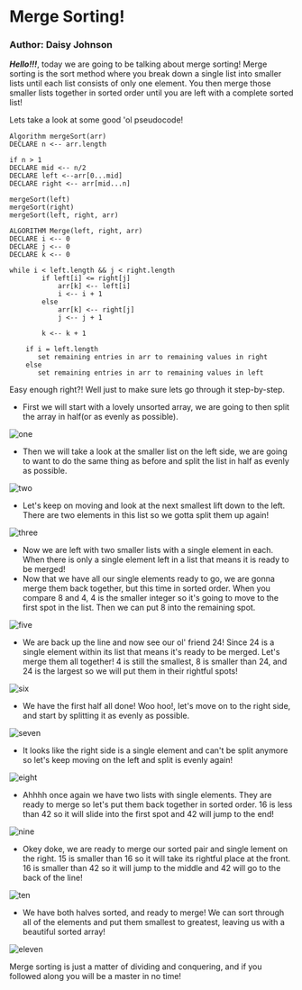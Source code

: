 # Merge Sorting!
### Author: Daisy Johnson

***Hello!!!***, today we are going to be talking about merge sorting! Merge sorting is the sort method where you break down a single list into smaller lists until each list consists of only one element. You then merge those smaller lists together in sorted order until you are left with a complete sorted list!

Lets take a look at some good 'ol pseudocode!
```
Algorithm mergeSort(arr)
DECLARE n <-- arr.length

if n > 1
DECLARE mid <-- n/2
DECLARE left <--arr[0...mid]
DECLARE right <-- arr[mid...n]

mergeSort(left)
mergeSort(right)
mergeSort(left, right, arr)

ALGORITHM Merge(left, right, arr)
DECLARE i <-- 0
DECLARE j <-- 0
DECLARE k <-- 0

while i < left.length && j < right.length
        if left[i] <= right[j]
            arr[k] <-- left[i]
            i <-- i + 1
        else
            arr[k] <-- right[j]
            j <-- j + 1
            
        k <-- k + 1

    if i = left.length
       set remaining entries in arr to remaining values in right
    else
       set remaining entries in arr to remaining values in left
```

Easy enough right?! Well just to make sure lets go through it step-by-step.

* First we will start with a lovely unsorted array, we are going to then split the array in half(or as evenly as possible).

![one](./assets/mergeSort1.png)

* Then we will take a look at the smaller list on the left side, we are going to want to do the same thing as before and split the list in half as evenly as possible. 

![two](./assets/mergeSort2.png)

* Let's keep on moving and look at the next smallest lift down to the left. There are two elements in this list so we gotta split them up again!

![three](./assets/mergeSort3.png)

* Now we are left with two smaller lists with a single element in each. When there is only a single element left in a list that means it is ready to be merged!
* Now that we have all our single elements ready to go, we are gonna merge them back together, but this time in sorted order. When you compare 8 and 4, 4 is the smaller integer so it's going to move to the first spot in the list. Then we can put 8 into the remaining spot.

![five](./assets/mergeSort4.png)

* We are back up the line and now see our ol' friend 24! Since 24 is a single element within its list that means it's ready to be merged. Let's merge them all together! 4 is still the smallest, 8 is smaller than 24, and 24 is the largest so we will put them in their rightful spots!

![six](./assets/mergeSort4.png)

* We have the first half all done! Woo hoo!, let's move on to the right side, and start by splitting it as evenly as possible.

![seven](./assets/mergeSort5.png)

* It looks like the right side is a single element and can't be split anymore so let's keep moving on the left and split is evenly again!

![eight](./assets/mergeSort7.png)

* Ahhhh once again we have two lists with single elements. They are ready to merge so let's put them back together in sorted order. 16 is less than 42 so it will slide into the first spot and 42 will jump to the end!

![nine](./assets/mergeSort8.png)

* Okey doke, we are ready to merge our sorted pair and single lement on the right. 15 is smaller than 16 so it will take its rightful place at the front. 16 is smaller than 42 so it will jump to the middle and 42 will go to the back of the line!

![ten](./assets/mergeSort9.png)

* We have both halves sorted, and ready to merge! We can sort through all of the elements and put them smallest to greatest, leaving us with a beautiful sorted array!

![eleven](./assets/mergeSort10.png)




Merge sorting is just a matter of dividing and conquering, and if you followed along you will be a master in no time!